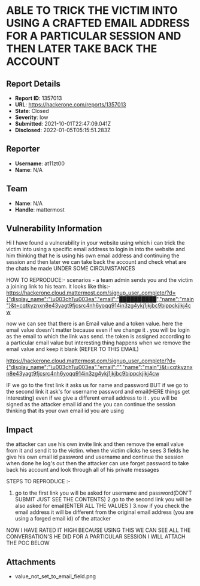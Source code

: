 # ABLE TO TRICK THE VICTIM INTO USING A CRAFTED EMAIL ADDRESS FOR A PARTICULAR  SESSION AND THEN LATER TAKE BACK THE ACCOUNT 

## Report Details
- **Report ID**: 1357013
- **URL**: https://hackerone.com/reports/1357013
- **State**: Closed
- **Severity**: low
- **Submitted**: 2021-10-01T22:47:09.041Z
- **Disclosed**: 2022-01-05T05:15:51.283Z

## Reporter
- **Username**: at11zt00
- **Name**: N/A

## Team
- **Name**: N/A
- **Handle**: mattermost

## Vulnerability Information
Hi
I have found a vulnerability in your website using which i can trick the victim into using a specific email address to login in into the website and him thinking that he is using his own email address and continuing the session and then later we can take back the account and check what are the chats he made
UNDER SOME CIRCUMSTANCES

HOW TO REPRODUCE:-
scenarios - a team admin sends you and the victim a joining link to his team.
it looks like this:-
https://hackerone.cloud.mattermost.com/signup_user_complete/?d={"display_name":"\u003ch1\u003ea","email":"██████████","name":"main"}&t=cqtkyznxn8e43yagt9fjcsrc4nh6yoqq914in3zg4ykj1jkjbc9bippckjikj4cw

now we can see that there is an Email value and a token value. here the email value doesn't matter because even if we change it .  you will be login as the 
email to which the link was send. the token is assigned according to a particular email value
but interesting thing happens when we remove the email value and keep it blank (REFER TO THIS EMAIL)

https://hackerone.cloud.mattermost.com/signup_user_complete/?d={"display_name":"\u003ch1\u003ea","email":"","name":"main"}&t=cqtkyznxn8e43yagt9fjcsrc4nh6yoqq914in3zg4ykj1jkjbc9bippckjikj4cw

IF we go to the first link it asks us for name and password
BUT if we go to the second link it ask's for username password and email(HERE things get interesting)
even if we give a different email address to it . you will be signed as the attacker email id and the you can continue the session thinking that its your own email id you are using

## Impact

the attacker can use his own invite link and then remove the email value from it and send it to the victim. when the victim clicks he sees 3 fields he give his own email id password and username and continue the session when done he log's out then the attacker can use forget password to take back his account and look through all of his private messages

STEPS TO REPRODUCE :-
1. go to the first link you will be asked for username and password(DON'T SUBMIT JUST SEE THE CONTENTS)
2.go to the second link you will be also asked for email(ENTER ALL THE VALUES )
3.now if you check the email address it will be different from the original email address (you are using a forged email id) of the attacker

NOW I HAVE RATED IT HIGH BECAUSE USING THIS WE CAN  SEE ALL THE CONVERSATION'S HE DID FOR A PARTICULAR SESSION
I WILL ATTACH THE POC BELOW

## Attachments
- value_not_set_to_email_field.png
